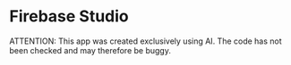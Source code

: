 # Firebase Studio

ATTENTION: This app was created exclusively using AI. The code has not been checked and may therefore be buggy.
